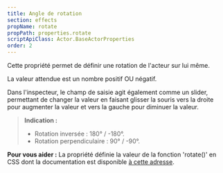 ```yaml
---
title: Angle de rotation
section: effects
propName: rotate
propPath: properties.rotate
scriptApiClass: Actor.BaseActorProperties
order: 2
---
```

Cette propriété permet de définir une rotation de l'acteur sur lui même.


La valeur attendue est un nombre positif OU négatif.

Dans l'inspecteur, le champ de saisie agit également comme un slider, permettant de changer la valeur en faisant glisser la souris vers la droite pour augmenter la valeur et vers la gauche pour diminuer la valeur.

> **Indication :**
> - Rotation inversée : 180° / -180°.
> - Rotation perpendiculaire : 90° / -90°.

**Pour vous aider :**
La propriété définie la valeur de la fonction 'rotate()' en CSS dont la documentation est disponible [à cette adresse](https://developer.mozilla.org/fr/docs/Web/CSS/transform-function/rotate()).

